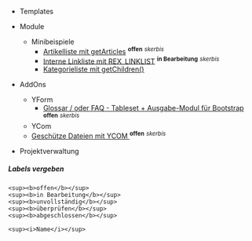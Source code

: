 - Templates

- Module
    - Minibeispiele
        - [Artikelliste mit getArticles](modul_minibeispiel_artikelliste_mit_getarticles.md) <sup><b>offen</b></sup> <sup><i>skerbis</i></sup>
        - [Interne Linkliste mit REX_LINKLIST](modul_minibeispiel_interne_linkliste.md) <sup><b>in Bearbeitung</b></sup> <sup><i>skerbis</i></sup>
        - [Kategorieliste mit getChildren()](modul_kategorieliste_mit_getchildren.md)
        


- AddOns
    - YForm
        - [Glossar / oder FAQ - Tableset + Ausgabe-Modul für Bootstrap](/yform_tableset_glossar_faq.md) <sup><b>offen</b></sup> <sup><i>skerbis</i></sup>
     - YCom
     - [Geschütze Dateien mit YCOM ](ycom_protected_files.md) <sup><b>offen</b></sup> <sup><i>skerbis</i></sup>

- Projektverwaltung



##### Labels vergeben

```
<sup><b>offen</b></sup>
<sup><b>in Bearbeitung</b></sup>
<sup><b>unvollständig</b></sup>
<sup><b>überprüfen</b></sup>
<sup><b>abgeschlossen</b></sup>

<sup><i>Name</i></sup>
```
